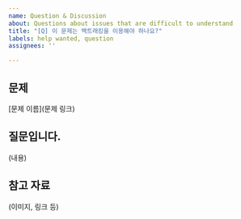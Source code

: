 ```yaml
---
name: Question & Discussion
about: Questions about issues that are difficult to understand
title: "[Q] 이 문제는 백트래킹을 이용해야 하나요?"
labels: help wanted, question
assignees: ''

---
```


## 문제
[문제 이름](문제 링크)

## 질문입니다.
(내용)

## 참고 자료
(이미지, 링크 등)
